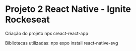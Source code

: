 # Projeto 2 React Native - Ignite Rockeseat

Criação do projeto
npx creact-react-app

Bibliotecas utilizadas:
npx expo install react-native-svg